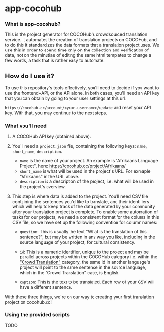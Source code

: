 # app-cocohub

### What is app-cocohub?

This is the project generator for COCOHub's crowdsourced translation service. It automates the creation of translation
projects on COCOHub, and to do this it standardizes the data formats that a translation project uses. We use this in
order to spend time only on the collection and verification of data, not on the minutiae of editing the same html 
templates to change a few words, a task that is rather easy to automate.

## How do I use it?

To use this repository's tools effectively, you'll need to decide if you want to use the frontend+API, or the API 
alone. In both cases, you'll need an API key that you can obtain by going to your user settings at this url:

`https://cocohub.cc/account/<your-username>/update` and reset your API key. With that, you may continue to the next steps.

### What you'll need

1. A COCOHub API key (obtained above).

2. You'll need a `project.json` file, containing the following keys: `name`, `short_name`, `description`.
   + `name` is the name of your project. An example is "Afrikaans Language Project", here: https://cocohub.cc/project/Afrikaans/
   + `short_name` is what will be used in the project's URL. For exmaple "Afrikaans" in the URL above.
   + `description` is a description of the project, i.e. what will be used in the project's overview.

3. This step is where data is added to the project. You'll need CSV file containing the sentences you'd like to translate, 
   and their identifiers which will help to keep track of the data generated by your community after your 
   translation project is complete. To enable some automation of tasks for our projects, we need a consistent format for the 
   colums in this CSV file, so we have set up the following convention for column names:

   + `question`: This is usually the text "What is the <language> translation of this sentence?", but may be written
      in any way you like, including in the source language of your project, for cultural consistency.

   + `id`: This is a numeric identifier, unique to the project and may be parallel across projects within the COCOHub category 
      i.e. within the ["Crowd Translation"](https://cocohub.cc/project/category/crowdtranslation/) category, the same id in 
      another language's project will point to the same sentence in the source language, which in the "Crowd Translation" 
      case, is English.

   + `caption`: This is the text to be translated. Each row of your CSV will have a different sentence.
 
 With these three things, we're on our way to creating your first translation project on cocohub.cc!
 
 ### Using the provided scripts
 TODO
